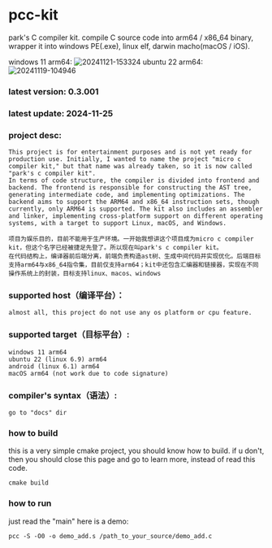 # pcc-kit
park's C compiler kit. compile C source code into arm64 / x86_64 binary, wrapper it into windows PE(.exe), linux elf, darwin macho(macOS / iOS).

windows 11 arm64: ![20241121-153324](https://github.com/user-attachments/assets/71859b28-9325-4304-9947-f795043f547c)
ubuntu 22 arm64: ![20241119-104946](https://github.com/user-attachments/assets/d007db9d-ee88-4b68-a69c-77e5e259da82)


### latest version: 0.3.001
### latest update: 2024-11-25
### project desc:
```
This project is for entertainment purposes and is not yet ready for production use. Initially, I wanted to name the project "micro c compiler kit," but that name was already taken, so it is now called "park's c compiler kit".
In terms of code structure, the compiler is divided into frontend and backend. The frontend is responsible for constructing the AST tree, generating intermediate code, and implementing optimizations. The backend aims to support the ARM64 and x86_64 instruction sets, though currently, only ARM64 is supported. The kit also includes an assembler and linker, implementing cross-platform support on different operating systems, with a target to support Linux, macOS, and Windows.
```
```
项目为娱乐目的，目前不能用于生产环境。一开始我想讲这个项目成为micro c compiler kit，但这个名字已经被捷足先登了。所以现在叫park's c compiler kit。
在代码结构上，编译器前后端分离，前端负责构造ast树、生成中间代码并实现优化。后端目标支持arm64与x86_64指令集，目前仅支持arm64；kit中还包含汇编器和链接器，实现在不同操作系统上的封装，目标支持linux、macos、windows
```
### supported host（编译平台）：
```
almost all, this project do not use any os platform or cpu feature.
```
### supported target（目标平台）:
```
windows 11 arm64
ubuntu 22 (linux 6.9) arm64
android (linux 6.1) arm64
macOS arm64 (not work due to code signature)
```

### compiler's syntax（语法）:
```
go to "docs" dir
```

### how to build

this is a very simple cmake project, you should know how to build.
if u don't, then you should close this page and go to learn more, instead of read this code.

```
cmake build
```

### how to run
just read the "main"
here is a demo:
```
pcc -S -O0 -o demo_add.s /path_to_your_source/demo_add.c
```
